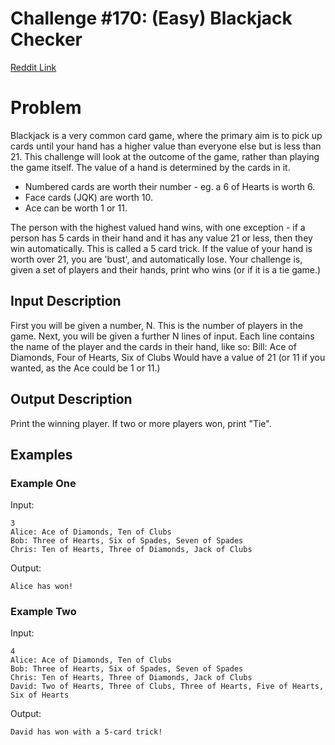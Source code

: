 # Challenge #170: (Easy) Blackjack Checker

[Reddit Link](http://www.reddit.com/r/dailyprogrammer/comments/29zut0/772014_challenge_170_easy_blackjack_checker/)

# Problem 

Blackjack is a very common card game, where the primary aim is to pick up cards until your hand has a higher value than everyone else but is less than 21. This challenge will look at the outcome of the game, rather than playing the game itself.
The value of a hand is determined by the cards in it.

* Numbered cards are worth their number - eg. a 6 of Hearts is worth 6.
* Face cards (JQK) are worth 10.
* Ace can be worth 1 or 11.

The person with the highest valued hand wins, with one exception - if a person has 5 cards in their hand and it has any value 21 or less, then they win automatically. This is called a 5 card trick.
If the value of your hand is worth over 21, you are 'bust', and automatically lose.
Your challenge is, given a set of players and their hands, print who wins (or if it is a tie game.)

## Input Description

First you will be given a number, N. This is the number of players in the game.
Next, you will be given a further N lines of input. Each line contains the name of the player and the cards in their hand, like so:
Bill: Ace of Diamonds, Four of Hearts, Six of Clubs
Would have a value of 21 (or 11 if you wanted, as the Ace could be 1 or 11.)

## Output Description

Print the winning player. If two or more players won, print "Tie".

## Examples 

### Example One

Input:
```
3
Alice: Ace of Diamonds, Ten of Clubs
Bob: Three of Hearts, Six of Spades, Seven of Spades
Chris: Ten of Hearts, Three of Diamonds, Jack of Clubs
```

Output:
```
Alice has won!
```

### Example Two

Input:
```
4
Alice: Ace of Diamonds, Ten of Clubs
Bob: Three of Hearts, Six of Spades, Seven of Spades
Chris: Ten of Hearts, Three of Diamonds, Jack of Clubs
David: Two of Hearts, Three of Clubs, Three of Hearts, Five of Hearts, Six of Hearts
```

Output:
```
David has won with a 5-card trick!
```


